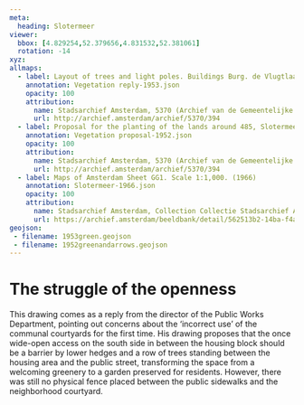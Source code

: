 ```yaml
---
meta:
  heading: Slotermeer
viewer:
  bbox: [4.829254,52.379656,4.831532,52.381061]
  rotation: -14
xyz:
allmaps:
  - label: Layout of trees and light poles. Buildings Burg. de Vlugtlaan Slotermeer Deel A, AU 38. Scale 1:1000. Drew by Director of Public Works Department, J.W.Clerx. (1953)
    annotation: Vegetation reply-1953.json
    opacity: 100
    attribution:
      name: Stadsarchief Amsterdam, 5370 (Archief van de Gemeentelijke Dienst Grondbedrijf), folder 394
      url: http://archief.amsterdam/archief/5370/394
  - label: Proposal for the planting of the lands around 485, Slotermeer Deel A. Scale 1:200. Drew and published by Architectenbureau Berghoef & Klarenbeek (1952)
    annotation: Vegetation proposal-1952.json
    opacity: 100
    attribution:
      name: Stadsarchief Amsterdam, 5370 (Archief van de Gemeentelijke Dienst Grondbedrijf), folder 394
      url: http://archief.amsterdam/archief/5370/394
  - label: Maps of Amsterdam Sheet GG1. Scale 1:1,000. (1966)
    annotation: Slotermeer-1966.json
    opacity: 100
    attribution:
      name: Stadsarchief Amsterdam, Collection Collectie Stadsarchief Amsterdam; Kaart van Amsterdam, Image file DUIZ01796000001
      url: https://archief.amsterdam/beeldbank/detail/562513b2-14ba-f4aa-e918-cd9dea03e71c
geojson:
 - filename: 1953green.geojson
 - filename: 1952greenandarrows.geojson
---
```

# The struggle of the openness
This drawing comes as a reply from the director of the Public Works Department, pointing out concerns about the ‘incorrect use’ of the communal courtyards for the first time. His drawing proposes that the once wide-open access on the south side in between the housing block should be a barrier by lower hedges and a row of trees standing between the housing area and the public street, transforming the space from a welcoming greenery to a garden preserved for residents. However, there was still no physical fence placed between the public sidewalks and the neighborhood courtyard.
